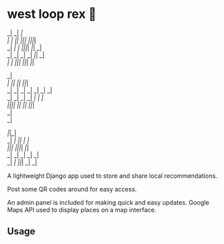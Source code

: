 # west loop rex 🦖

_|          _|                        _|      
_|          _|    _|_|      _|_|_|  _|_|_|_|  
_|    _|    _|  _|_|_|_|  _|_|        _|      
  _|  _|  _|    _|            _|_|    _|      
    _|  _|        _|_|_|  _|_|_|        _|_|  
                                              
                                              
                                        
_|                                      
_|          _|_|      _|_|    _|_|_|    
_|        _|    _|  _|    _|  _|    _|  
_|        _|    _|  _|    _|  _|    _|  
_|_|_|_|    _|_|      _|_|    _|_|_|    
                              _|        
                              _|        
                              
_|_|_|                        
_|    _|    _|_|    _|    _|  
_|_|_|    _|_|_|_|    _|_|    
_|    _|  _|        _|    _|  
_|    _|    _|_|_|  _|    _|  
                              

A lightweight Django app used to store and share local recommendations.

Post some QR codes around for easy access. 

An admin panel is included for making quick and easy updates. Google Maps API used to display places on a map interface.

## Usage



